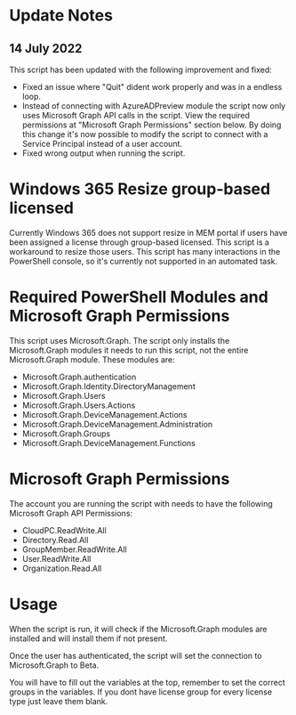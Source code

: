 # Update Notes

## 14 July 2022
This script has been updated with the following improvement and fixed: 

- Fixed an issue where "Quit" dident work properly and was in a endless loop.
- Instead of connecting with AzureADPreview module the script now only uses Microsoft Graph API calls in the script.
  View the required permissions at "Microsoft Graph Permissions" section below.
  By doing this change it's now possible to modify the script to connect with a Service Principal instead of a user account.
- Fixed wrong output when running the script.

# Windows 365 Resize group-based licensed
Currently Windows 365 does not support resize in MEM portal if users have been assigned a license through group-based licensed.
This script is a workaround to resize those users.
This script has many interactions in the PowerShell console, so it's currently not supported in an automated task.

# Required PowerShell Modules and Microsoft Graph Permissions

This script uses Microsoft.Graph. The script only installs the Microsoft.Graph modules it needs to run this script, not the entire Microsoft.Graph module. These modules are:

- Microsoft.Graph.authentication 
- Microsoft.Graph.Identity.DirectoryManagement
- Microsoft.Graph.Users
- Microsoft.Graph.Users.Actions
- Microsoft.Graph.DeviceManagement.Actions
- Microsoft.Graph.DeviceManagement.Administration
- Microsoft.Graph.Groups
- Microsoft.Graph.DeviceManagement.Functions 


# Microsoft Graph Permissions

The account you are running the script with needs to have the following Microsoft Graph API Permissions:

- CloudPC.ReadWrite.All
- Directory.Read.All
- GroupMember.ReadWrite.All
- User.ReadWrite.All
- Organization.Read.All 

# Usage

When the script is run, it will check if the Microsoft.Graph modules are installed and will install them if not present.

Once the user has authenticated, the script will set the connection to Microsoft.Graph to Beta.

You will have to fill out the variables at the top, remember to set the correct groups in the variables.
If you dont have license group for every license type just leave them blank.
